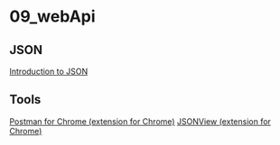# 09_webApi


## JSON
[Introduction to JSON](https://www.w3schools.com/js/js_json_intro.asp)



## Tools

[Postman for Chrome (extension for Chrome)](https://chrome.google.com/webstore/detail/postman/fhbjgbiflinjbdggehcddcbncdddomop)
[JSONView (extension for Chrome)](https://chrome.google.com/webstore/detail/jsonview/chklaanhfefbnpoihckbnefhakgolnmc)
